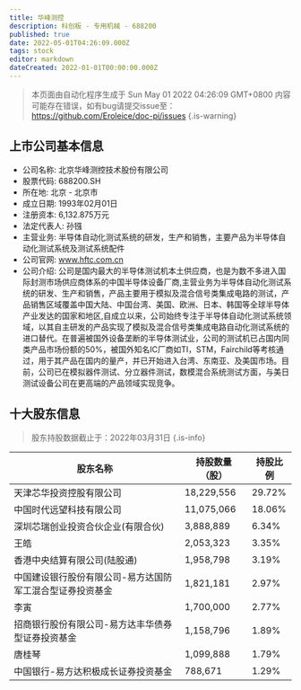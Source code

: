 ```yaml
---
title: 华峰测控
description: 科创板 - 专用机械 - 688200
published: true
date: 2022-05-01T04:26:09.000Z
tags: stock
editor: markdown
dateCreated: 2022-01-01T00:00:00.000Z
---
```


> 本页面由自动化程序生成于 Sun May 01 2022 04:26:09 GMT+0800
> 内容可能存在错误，如有bug请提交issue至：https://github.com/Eroleice/doc-pi/issues
{.is-warning}

## 上市公司基本信息
- 公司名称: 北京华峰测控技术股份有限公司
- 股票代码: 688200.SH
- 所在地: 北京 - 北京市
- 成立日期: 1993年02月01日
- 注册资本: 6,132.875万元
- 法定代表人: 孙镪
- 主营业务: 半导体自动化测试系统的研发，生产和销售，主要产品为半导体自动化测试系统及测试系统配件
- 公司官网: www.hftc.com.cn
- 公司介绍: 公司是国内最大的半导体测试机本土供应商，也是为数不多进入国际封测市场供应商体系的中国半导体设备厂商,主营业务为半导体自动化测试系统的研发、生产和销售，产品主要用于模拟及混合信号类集成电路的测试，产品销售区域覆盖中国大陆、中国台湾、美国、欧洲、日本、韩国等全球半导体产业发达的国家和地区,自成立以来，公司始终专注于半导体自动化测试系统领域，以其自主研发的产品实现了模拟及混合信号类集成电路自动化测试系统的进口替代。在普遍被国外设备垄断的半导体测试业，公司的测试机已占国内同类产品市场份额的50%，被国外知名IC厂商如TI，STM，Fairchild等考核通过，用于其产品在国内的量产，并已开始进入台湾、东南亚、及美国市场。目前，公司已在模拟器件测试、分立器件测试，数模混合系统测试方面，与美日测试设备公司在更高端的产品领域实现竞争。


## 十大股东信息
> 股东持股数据截止于：2022年03月31日
{.is-info}

| 股东名称 | 持股数量（股） | 持股比例 |
| --- | --- | --- |
| 天津芯华投资控股有限公司 | 18,229,556 | 29.72% |
| 中国时代远望科技有限公司 | 11,075,066 | 18.06% |
| 深圳芯瑞创业投资合伙企业(有限合伙) | 3,888,889 | 6.34% |
| 王皓 | 2,053,323 | 3.35% |
| 香港中央结算有限公司(陆股通) | 1,958,798 | 3.19% |
| 中国建设银行股份有限公司-易方达国防军工混合型证券投资基金 | 1,821,181 | 2.97% |
| 李寅 | 1,700,000 | 2.77% |
| 招商银行股份有限公司-易方达丰华债券型证券投资基金 | 1,158,796 | 1.89% |
| 唐桂琴 | 1,099,888 | 1.79% |
| 中国银行-易方达积极成长证券投资基金 | 788,671 | 1.29% |




